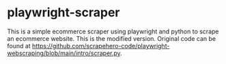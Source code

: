# playwright-scraper
This is a simple ecommerce scraper using playwright and python to scrape an ecommerce website.
This is the modified version. Original code can be found at https://github.com/scrapehero-code/playwright-webscraping/blob/main/intro/scraper.py.
